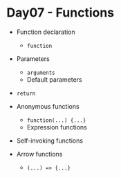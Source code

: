 # Day07 - Functions

* Function declaration
    * `function`

* Parameters
    * `arguments`
    * Default parameters

* `return`

* Anonymous functions
    * `function(...) {...}`
    * Expression functions

* Self-invoking functions

* Arrow functions
    * `(...) => {...}`
